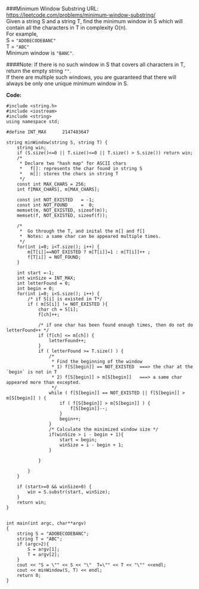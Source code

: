 ###Minimum Window Substring
URL: https://leetcode.com/problems/minimum-window-substring/</br>
Given a string S and a string T, find the minimum window in S which will contain all the characters in T in complexity O(n).</br>
For example,</br>
S = `"ADOBECODEBANC"`</br>
T = `"ABC"`</br>
Minimum window is `"BANC"`.</br>

####Note:
If there is no such window in S that covers all characters in T, return the empty string `""`.</br>
If there are multiple such windows, you are guaranteed that there will always be only one unique minimum window in S.

__Code:__

	#include <string.h>
	#include <iostream>
	#include <string>
	using namespace std;

	#define INT_MAX      2147483647

	string minWindow(string S, string T) {
	    string win;
	    if (S.size()<=0 || T.size()<=0 || T.size() > S.size()) return win;
	    /*
	     * Declare two "hash map" for ASCII chars
	     *   f[]: represents the char found in string S
	     *   m[]: stores the chars in string T
	     */    
	    const int MAX_CHARS = 256;
	    int f[MAX_CHARS], m[MAX_CHARS];
	    
	    const int NOT_EXISTED   = -1;
	    const int NOT_FOUND     =  0;
	    memset(m, NOT_EXISTED, sizeof(m));
	    memset(f, NOT_EXISTED, sizeof(f));

	    /* 
	     *  Go through the T, and inital the m[] and f[] 
	     *  Notes: a same char can be appeared multiple times.
	     */
	    for(int i=0; i<T.size(); i++) {
	        m[T[i]]==NOT_EXISTED ? m[T[i]]=1 : m[T[i]]++ ; 
	        f[T[i]] = NOT_FOUND; 
	    }

	    int start =-1;
	    int winSize = INT_MAX;
	    int letterFound = 0;
	    int begin = 0;
	    for(int i=0; i<S.size(); i++) {
	        /* if S[i] is existed in T*/ 
	        if ( m[S[i]] != NOT_EXISTED ){
	            char ch = S[i];
	            f[ch]++;

	            /* if one char has been found enough times, then do not do letterFound++ */
	            if (f[ch] <= m[ch]) {
	                letterFound++;
	            }
	            if ( letterFound >= T.size() ) {
	                /* 
	                 * Find the beginning of the window
	                 * 1) f[S[begin]] == NOT_EXISTED  ===> the char at the `begin` is not in T
	                 * 2) f[S[begin]] > m[S[begin]]   ===> a same char appeared more than excepted.
	                 */
	                while ( f[S[begin]] == NOT_EXISTED || f[S[begin]] > m[S[begin]] ) { 
	                    if ( f[S[begin]] > m[S[begin]] ) {
	                        f[S[begin]]--;
	                    }   
	                    begin++;
	                }
	                /* Calculate the minimized window size */
	                if(winSize > i - begin + 1){
	                    start = begin;
	                    winSize = i - begin + 1;
	                }     
	                
	            }
	            
	        }
	    }

	    if (start>=0 && winSize>0) {
	        win = S.substr(start, winSize);
	    }
	    return win;
	}


	int main(int argc, char**argv)
	{
	    string S = "ADOBECODEBANC";
	    string T = "ABC";
	    if (argc>2){
	        S = argv[1];
	        T = argv[2];
	    }
	    cout << "S = \"" << S << "\"  T=\"" << T << "\"" <<endl;
	    cout << minWindow(S, T) << endl;
	    return 0;
	}